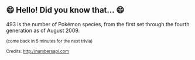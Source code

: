 ## 😄 Hello! Did you know that... 😄
493 is the number of Pokémon species, from the first set through the fourth generation as of August 2009.

<sup>(come back in 5 minutes for the next trivia)</sup>


<sup>Credits: http://numbersapi.com</sup>
